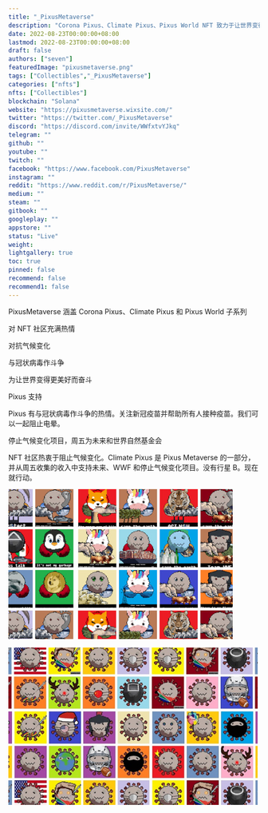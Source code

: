 ```yaml
---
title: "_PixusMetaverse"
description: "Corona Pixus、Climate Pixus、Pixus World NFT 致力于让世界变得更美好"
date: 2022-08-23T00:00:00+08:00
lastmod: 2022-08-23T00:00:00+08:00
draft: false
authors: ["seven"]
featuredImage: "pixusmetaverse.png"
tags: ["Collectibles","_PixusMetaverse"]
categories: ["nfts"]
nfts: ["Collectibles"]
blockchain: "Solana"
website: "https://pixusmetaverse.wixsite.com/"
twitter: "https://twitter.com/_PixusMetaverse"
discord: "https://discord.com/invite/WWfxtvYJkq"
telegram: ""
github: ""
youtube: ""
twitch: ""
facebook: "https://www.facebook.com/PixusMetaverse"
instagram: ""
reddit: "https://www.reddit.com/r/PixusMetaverse/"
medium: ""
steam: ""
gitbook: ""
googleplay: ""
appstore: ""
status: "Live"
weight: 
lightgallery: true
toc: true
pinned: false
recommend: false
recommend1: false
---
```

PixusMetaverse 涵盖 Corona Pixus、Climate Pixus 和 Pixus World 子系列

对 NFT 社区充满热情

对抗气候变化

与冠状病毒作斗争

为让世界变得更美好而奋斗

Pixus 支持

Pixus 有与冠状病毒作斗争的热情。关注新冠疫苗并帮助所有人接种疫苗。我们可以一起阻止电晕。

停止气候变化项目，周五为未来和世界自然基金会

NFT 社区热衷于阻止气候变化。Climate Pixus 是 Pixus Metaverse 的一部分，并从周五收集的收入中支持未来、WWF 和停止气候变化项目。没有行星 B。现在就行动。

![1](1661242909518.jpg)

![2](1661242916617.jpg)